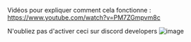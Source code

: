 Vidéos pour expliquer comment cela fonctionne : 
https://www.youtube.com/watch?v=PM7ZGmpvm8c



N'oubliez pas d'activer ceci sur discord developers
![image](https://user-images.githubusercontent.com/99037050/152653847-76c92f54-acde-4641-b89d-35d4876fb93d.png)
